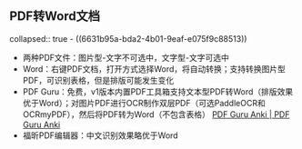 ## PDF转Word文档
collapsed:: true
	- ((6631b95a-bda2-4b01-9eaf-e075f9c88513))
- 两种PDF文件：图片型-文字不可选中，文字型-文字可选中
- Word：右键PDF文档，打开方式选择Word，将自动转换；支持转换图片型PDF，可识别表格，但是排版可能发生变化
- PDF Guru：免费，v1版本内置PDF工具箱支持文本型PDF转Word（排版效果优于Word）；对图片PDF进行OCR制作双层PDF（可选PaddleOCR和OCRmyPDF），然后将PDF转为Word（不包含表格） [PDF Guru Anki | PDF Guru Anki](https://guru.kevin2li.com/)
- 福昕PDF编辑器：中文识别效果略优于Word